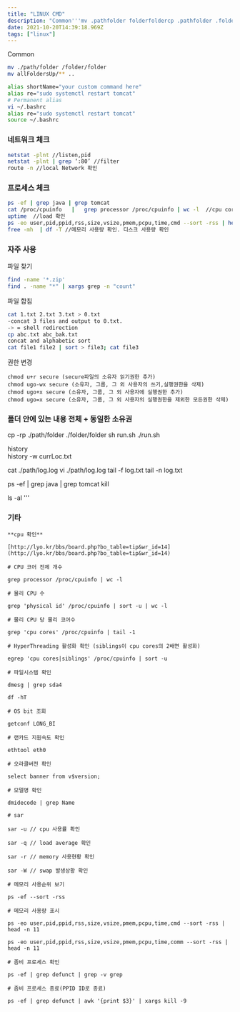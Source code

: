 ```yaml
---
title: "LINUX CMD"
description: "Common'''mv .pathfolder folderfoldercp .pathfolder .folderfoldersh run.sh.run.shhistoryhistory -w currLoc.txtcat .pathlog.logvi .pathlog."
date: 2021-10-20T14:39:18.969Z
tags: ["linux"]
---
```

Common
```bash
mv ./path/folder /folder/folder
mv allFoldersUp/** ..

alias shortName="your custom command here"
alias re="sudo systemctl restart tomcat"
# Permanent alias
vi ~/.bashrc
alias re="sudo systemctl restart tomcat"
source ~/.bashrc
```

### 네트워크 체크
``` bash
netstat -plnt //listen,pid
netstat -plnt | grep ‘:80’ //filter
route -n //local Network 확인
```

### 프로세스 체크
``` bash
ps -ef | grep java | grep tomcat
cat /proc/cpuinfo   |   grep processor /proc/cpuinfo | wc -l  //cpu core 확인
uptime  //load 확인
ps -eo user,pid,ppid,rss,size,vsize,pmem,pcpu,time,cmd --sort -rss | head -n 11 //각 프로세스 사용량 확인
free -mh  | df -T //메모리 사용량 확인. 디스크 사용량 확인
```

### 자주 사용 
파일 찾기
``` bash
find -name '*.zip'
find . -name "*" | xargs grep -n "count"
```
파일 합침
``` bash
cat 1.txt 2.txt 3.txt > 0.txt
-concat 3 files and output to 0.txt.
-> = shell redirection
cp abc.txt abc_bak.txt
concat and alphabetic sort
cat file1 file2 | sort > file3; cat file3
```
권한 변경
```
chmod u+r secure (secure파일의 소유자 읽기권한 추가)
chmod ugo-wx secure (소유자, 그룹, 그 외 사용자의 쓰기,실행권한을 삭제)
chmod ugo+x secure (소유자, 그룹, 그 외 사용자에 실행권한 추가)
chmod ugo=x secure (소유자, 그룹, 그 외 사용자의 실행권한을 제외한 모든권한 삭제)
```


### 폴더 안에 있는 내용 전체 + 동일한 소유권
cp -rp ./path/folder ./folder/folder
sh run.sh
./run.sh

history  
history -w currLoc.txt

cat ./path/log.log
vi ./path/log.log
tail -f log.txt
tail -n log.txt

ps -ef | grep java | grep tomcat
kill

ls -al
'''

### 기타
```
**cpu 확인**

[http://lyo.kr/bbs/board.php?bo_table=tip&wr_id=14](http://lyo.kr/bbs/board.php?bo_table=tip&wr_id=14)

# CPU 코어 전체 개수

grep processor /proc/cpuinfo | wc -l

# 물리 CPU 수

grep 'physical id' /proc/cpuinfo | sort -u | wc -l

# 물리 CPU 당 물리 코어수

grep 'cpu cores' /proc/cpuinfo | tail -1

# HyperThreading 활성화 확인 (siblings이 cpu cores의 2배면 활성화)

egrep 'cpu cores|siblings' /proc/cpuinfo | sort -u

# 파일시스템 확인

dmesg | grep sda4

df -hT

# OS bit 조회

getconf LONG_BI

# 랜카드 지원속도 확인

ethtool eth0

# 오라클버전 확인

select banner from v$version;

# 모델명 확인

dmidecode | grep Name

# sar

sar -u // cpu 사용률 확인

sar -q // load average 확인

sar -r // memory 사용현황 확인

sar -W // swap 발생상황 확인

# 메모리 사용순위 보기

ps -ef --sort -rss

# 메모리 사용량 표시

ps -eo user,pid,ppid,rss,size,vsize,pmem,pcpu,time,cmd --sort -rss | head -n 11

ps -eo user,pid,ppid,rss,size,vsize,pmem,pcpu,time,comm --sort -rss | head -n 11

# 좀비 프로세스 확인

ps -ef | grep defunct | grep -v grep

# 좀비 프로세스 종료(PPID ID로 종료)

ps -ef | grep defunct | awk '{print $3}' | xargs kill -9
```